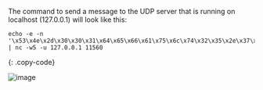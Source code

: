 The command to send a message to the UDP server that is running on localhost (127.0.0.1) will look like this:

```shell
echo -e -n '\x53\x4e\x2d\x30\x30\x31\x64\x65\x66\x61\x75\x6c\x74\x32\x35\x2e\x37\x36\x39' | nc -w5 -u 127.0.0.1 11560
```
{: .copy-code}

![image](https://img.thingsboard.io/user-guide/integrations/udp/terminal-binary.png)
